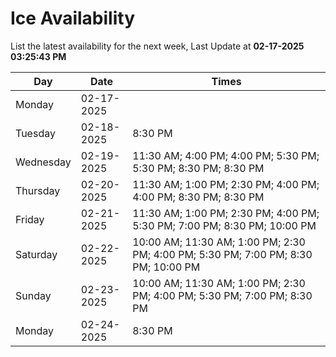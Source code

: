 # Ice Availability

List the latest availability for the next week, Last Update at **02-17-2025 03:25:43 PM**

| Day         | Date        | Times       |
| ----------- | ----------- | ----------- |
|Monday|02-17-2025||
|Tuesday|02-18-2025|8:30 PM|
|Wednesday|02-19-2025|11:30 AM; 4:00 PM; 4:00 PM; 5:30 PM; 5:30 PM; 8:30 PM; 8:30 PM|
|Thursday|02-20-2025|11:30 AM; 1:00 PM; 2:30 PM; 4:00 PM; 4:00 PM; 8:30 PM; 8:30 PM|
|Friday|02-21-2025|11:30 AM; 1:00 PM; 2:30 PM; 4:00 PM; 5:30 PM; 7:00 PM; 8:30 PM; 10:00 PM|
|Saturday|02-22-2025|10:00 AM; 11:30 AM; 1:00 PM; 2:30 PM; 4:00 PM; 5:30 PM; 7:00 PM; 8:30 PM; 10:00 PM|
|Sunday|02-23-2025|10:00 AM; 11:30 AM; 1:00 PM; 2:30 PM; 4:00 PM; 5:30 PM; 7:00 PM; 8:30 PM|
|Monday|02-24-2025|8:30 PM|
